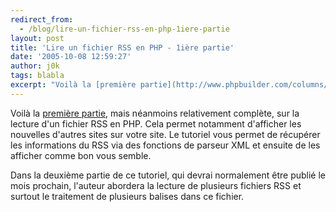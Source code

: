 ```yaml
---
redirect_from:
  - /blog/lire-un-fichier-rss-en-php-1iere-partie
layout: post
title: 'Lire un fichier RSS en PHP - 1ière partie'
date: '2005-10-08 12:59:27'
author: j0k
tags: blabla
excerpt: "Voilà la [première partie](http://www.phpbuilder.com/columns/ian_gilfillan20051003.php3?page=1), mais néanmoins relativement complète, sur la lecture d'un fichier RSS en PHP. Cela permet notamment d'afficher les nouvelles d'autres sites sur votre site.     \nLe tutoriel vous permet de récupérer les informations du RSS via des fonctions de parseur XML et      …"
---
```


Voilà la [première partie](http://www.phpbuilder.com/columns/ian_gilfillan20051003.php3?page=1), mais néanmoins relativement complète, sur la lecture d'un fichier RSS en PHP. Cela permet notamment d'afficher les nouvelles d'autres sites sur votre site.
Le tutoriel vous permet de récupérer les informations du RSS via des fonctions de parseur XML et ensuite de les afficher comme bon vous semble.

Dans la deuxième partie de ce tutoriel, qui devrai normalement être publié le mois prochain, l'auteur abordera la lecture de plusieurs fichiers RSS et surtout le traitement de plusieurs balises dans ce fichier.
